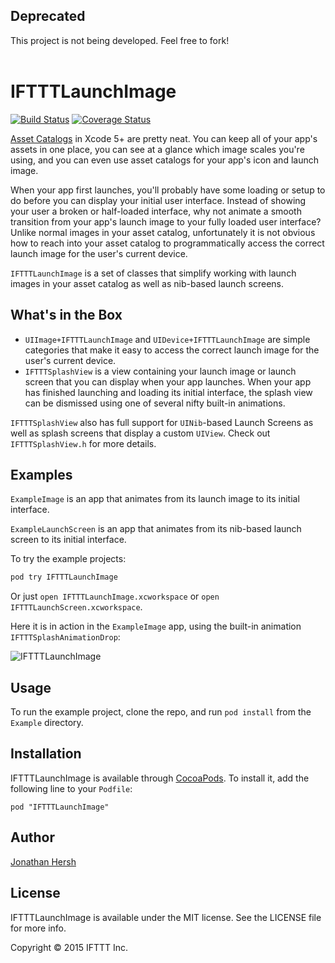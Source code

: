 ## Deprecated
This project is not being developed. Feel free to fork!
<br/>
<br/>

# IFTTTLaunchImage

[![Build Status](https://travis-ci.org/IFTTT/IFTTTLaunchImage.svg?branch=master)](https://travis-ci.org/IFTTT/IFTTTLaunchImage) [![Coverage Status](https://coveralls.io/repos/IFTTT/IFTTTLaunchImage/badge.svg)](https://coveralls.io/r/IFTTT/IFTTTLaunchImage)

[Asset Catalogs](https://developer.apple.com/library/ios/recipes/xcode_help-image_catalog-1.0/Recipe.html) in Xcode 5+ are pretty neat. You can keep all of your app's assets in one place, you can see at a glance which image scales you're using, and you can even use asset catalogs for your app's icon and launch image.

When your app first launches, you'll probably have some loading or setup to do before you can display your initial user interface. Instead of showing your user a broken or half-loaded interface, why not animate a smooth transition from your app's launch image to your fully loaded user interface? Unlike normal images in your asset catalog, unfortunately it is not obvious how to reach into your asset catalog to programmatically access the correct launch image for the user's current device.

`IFTTTLaunchImage` is a set of classes that simplify working with launch images in your asset catalog as well as nib-based launch screens.

## What's in the Box

- `UIImage+IFTTTLaunchImage` and `UIDevice+IFTTTLaunchImage` are simple categories that make it easy to access the correct launch image for the user's current device.
- `IFTTTSplashView` is a view containing your launch image or launch screen that you can display when your app launches. When your app has finished launching and loading its initial interface, the splash view can be dismissed using one of several nifty built-in animations.

`IFTTTSplashView` also has full support for `UINib`-based Launch Screens as well as splash screens that display a custom `UIView`. Check out `IFTTTSplashView.h` for more details.

## Examples

`ExampleImage` is an app that animates from its launch image to its initial interface. 

`ExampleLaunchScreen` is an app that animates from its nib-based launch screen to its initial interface.

To try the example projects:

```bash
pod try IFTTTLaunchImage
```

Or just `open IFTTTLaunchImage.xcworkspace` or `open IFTTTLaunchScreen.xcworkspace`.

Here it is in action in the `ExampleImage` app, using the built-in animation `IFTTTSplashAnimationDrop`:

![IFTTTLaunchImage](https://github.com/IFTTT/IFTTTLaunchImage/blob/master/launch.gif)

## Usage

To run the example project, clone the repo, and run `pod install` from the `Example` directory.

## Installation

IFTTTLaunchImage is available through [CocoaPods](http://cocoapods.org). To install
it, add the following line to your `Podfile`:

    pod "IFTTTLaunchImage"

## Author

[Jonathan Hersh](https://github.com/jhersh)

## License

IFTTTLaunchImage is available under the MIT license. See the LICENSE file for more info.

Copyright © 2015 IFTTT Inc.
